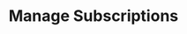 ---
title: Manage Subscriptions
excerpt: ''
deprecated: false
hidden: false
metadata:
  title: ''
  description: ''
  robots: index
next:
  description: ''
---
